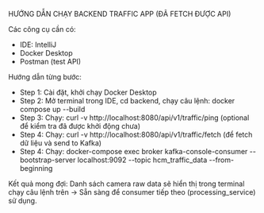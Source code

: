 HƯỚNG DẪN CHẠY BACKEND TRAFFIC APP (ĐÃ FETCH ĐƯỢC API)

Các công cụ cần có:
- IDE: IntelliJ
- Docker Desktop
- Postman (test API)

Hướng dẫn từng bước:
- Step 1: Cài đặt, khởi chạy Docker Desktop
- Step 2: Mở terminal trong IDE, cd backend, chạy câu lệnh: docker compose up --build
- Step 3: Chạy: curl -v http://localhost:8080/api/v1/traffic/ping (optional để kiểm tra đã được khởi động chưa)
- Step 4: Chạy: curl -v http://localhost:8080/api/v1/traffic/fetch (để fetch dữ liệu và send to Kafka)
- Step 4: Chạy: docker-compose exec broker kafka-console-consumer --bootstrap-server localhost:9092 --topic hcm_traffic_data --from-beginning

Kết quả mong đợi: Danh sách camera raw data sẽ hiển thị trong terminal chạy câu lệnh trên
-> Sẵn sàng để consumer tiếp theo (processing_service) sử dụng.
